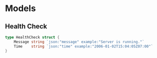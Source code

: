 # Models

## Health Check

```go
type HealthCheck struct {
	Message string `json:"message" example:"Server is running."`
	Time    string `json:"time" example:"2006-01-02T15:04:05Z07:00"`
}
```
